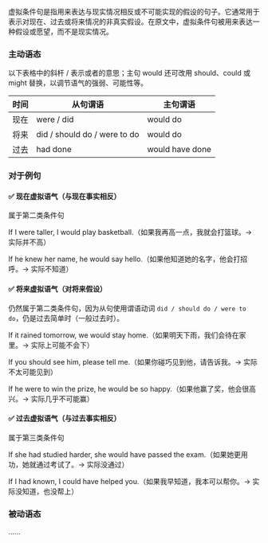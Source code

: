 虚拟条件句是指用来表达与现实情况相反或不可能实现的假设的句子。它通常用于表示对现在、过去或将来情况的非真实假设。在原文中，虚拟条件句被用来表达一种假设或愿望，而不是现实情况。

### 主动语态

以下表格中的斜杆 / 表示或者的意思；主句 would 还可改用 should、could 或 might 替换，以调节语气的强弱、可能性等。

| 时间  | 从句谓语                         | 主句谓语            |
| --- | ---------------------------- | --------------- |
| 现在  | were / did                   | would do        |
| 将来  | did / should do / were to do | would do        |
| 过去  | had done                     | would have done |

### 对于例句

#### ✅ **现在虚拟语气**（与现在事实相反）

属于第二类条件句

If I were taller, I would play basketball.（如果我再高一点，我就会打篮球。→ 实际并不高）

If he knew her name, he would say hello.（如果他知道她的名字，他会打招呼。→ 实际不知道）

#### ✅ **将来虚拟语气**（对将来假设）

仍然属于第二类条件句，因为从句使用谓语动词 `did / should do / were to do`，仍是过去简单时（一般过去时）。

If it rained tomorrow, we would stay home.（如果明天下雨，我们会待在家里。→ 实际上可能不会下）

If you should see him, please tell me.（如果你碰巧见到他，请告诉我。→ 实际不太可能见到）

If he were to win the prize, he would be so happy.（如果他赢了奖，他会很高兴。→ 实际几乎不可能赢）

#### ✅ **过去虚拟语气**（与过去事实相反）

属于第三类条件句

If she had studied harder, she would have passed the exam.（如果她更用功，她就通过考试了。→ 实际没通过）

If I had known, I could have helped you.（如果我早知道，我本可以帮你。→ 实际没知道，也没帮上）

### 被动语态

……
